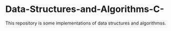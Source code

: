 # Data-Structures-and-Algorithms-C-
This repository is some implementations of data structures and algorithmss.
